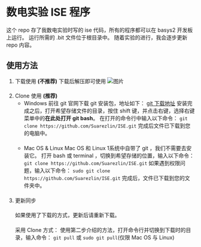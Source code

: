 # 数电实验 ISE 程序
这个 repo 存了我数电实验时写的 ise 代码，所有的程序都可以在 basys2 开发板上运行。
运行所需的 .bit 文件位于根目录中。
随着实验的进行，我会逐步更新 repo 内容。
## 使用方法
1. 下载使用 **(不推荐)**
	下载后解压即可使用
	![图片](http://ww2.sinaimg.cn/large/006tKfTcly1fejv3cjnqsj30ps0e440d.jpg)
	####
2. Clone 使用 **(推荐)** 
	* Windows
		前往 git 官网下载 git 安装包，地址如下：
		[git 下载地址](https://git-scm.com/downloads)
		安装完成之后，打开希望存储文件的目录，按住 shift 键，并点击右键，选择右键菜单中的**在此处打开 git bash**。
		在打开的命令行中输入以下命令：
		`git clone https://github.com/Suarezlin/ISE.git`
		完成后文件已下载到您的电脑中。
		####
	* Mac OS & Linux
		Mac OS 和 Linux 1系统中自带了 git ，我们不需要去安装它。
		打开 bash 或 terminal ，切换到希望存储的位置，输入以下命令：
		`git clone https://github.com/Suarezlin/ISE.git`
		如果遇到权限问题，输入以下命令：
		`sudo git clone https://github.com/Suarezlin/ISE.git`
		完成后，文件已下载到您的文件夹中。
		####
3. 更新同步
	####
	如果使用了下载的方式，更新后请重新下载。
	####
	采用 Clone 方式：
	使用第二步介绍的方法，打开命令行并切换到下载时的目录，输入命令：
	`git pull` 或
	`sudo git pull`(仅限 Mac OS 与 Linux)
	
